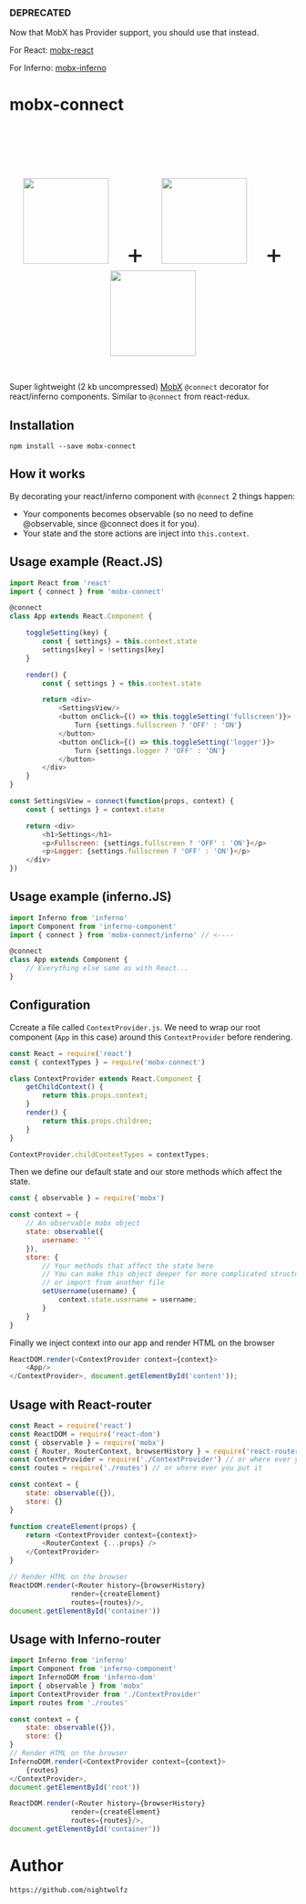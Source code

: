 ### DEPRECATED

Now that MobX has Provider support, you should use that instead.

For React:
[mobx-react](https://github.com/mobxjs/mobx-react)

For Inferno:
[mobx-inferno](https://github.com/nightwolfz/mobx-inferno)

# mobx-connect

<p>&nbsp;</p>
<p>&nbsp;</p>
<p>&nbsp;</p>

<p align="center">
<img src="http://infernojs.org/img/inferno.png" width="150px">
<font size="20">&nbsp; + &nbsp;</font>
<img src="https://raw.githubusercontent.com/mobxjs/mobx/master/docs/mobx.png" width="150px">
<font size="20">&nbsp; + </font>
<img src="https://camo.githubusercontent.com/d18a06dffe0778d6be8b91f4e0cd5a18d5287063/687474703a2f2f7777772e6e6967656c736d6974682e636f2f696d616765732f72656163746a732e706e67" width="150px">
</p>
<p>&nbsp;</p>

Super lightweight (2 kb uncompressed) [MobX](https://github.com/mobxjs/mobx) `@connect` decorator for react/inferno components.
Similar to `@connect` from react-redux.

## Installation

    npm install --save mobx-connect


## How it works

By decorating your react/inferno component with `@connect` 2 things happen:

+ Your components becomes observable (so no need to define @observable, since @connect does it for you).
+ Your state and the store actions are inject into `this.context`.


## Usage example (React.JS)

```javascript
import React from 'react'
import { connect } from 'mobx-connect'

@connect
class App extends React.Component {

    toggleSetting(key) {
        const { settings} = this.context.state
        settings[key] = !settings[key]
    }

    render() {
        const { settings } = this.context.state

        return <div>
            <SettingsView/>
            <button onClick={() => this.toggleSetting('fullscreen')}>
                Turn {settings.fullscreen ? 'OFF' : 'ON'}
            </button>
            <button onClick={() => this.toggleSetting('logger')}>
                Turn {settings.logger ? 'OFF' : 'ON'}
            </button>
        </div>
    }
}

const SettingsView = connect(function(props, context) {
    const { settings } = context.state

    return <div>
        <h1>Settings</h1>
        <p>Fullscreen: {settings.fullscreen ? 'OFF' : 'ON'}</p>
        <p>Logger: {settings.fullscreen ? 'OFF' : 'ON'}</p>
    </div>
})
```


## Usage example (inferno.JS)

```javascript
import Inferno from 'inferno'
import Component from 'inferno-component'
import { connect } from 'mobx-connect/inferno' // <----

@connect
class App extends Component {
    // Everything else same as with React...
}
```

## Configuration

Ccreate a file called `ContextProvider.js`.
We need to wrap our root component (`App` in this case) around this `ContextProvider` before rendering.

```javascript
const React = require('react')
const { contextTypes } = require('mobx-connect')

class ContextProvider extends React.Component {
    getChildContext() {
        return this.props.context;
    }
    render() {
        return this.props.children;
    }
}

ContextProvider.childContextTypes = contextTypes;
```

Then we define our default state and our store methods which affect the state.

```javascript
const { observable } = require('mobx')

const context = {
    // An observable mobx object
    state: observable({
        username: ''
    }),
    store: {
        // Your methods that affect the state here
        // You can make this object deeper for more complicated structures
        // or import from another file
        setUsername(username) {
            context.state.username = username;
        }
    }
}
```

Finally we inject context into our app and render HTML on the browser

```javascript
ReactDOM.render(<ContextProvider context={context}>
    <App/>
</ContextProvider>, document.getElementById('content'));
```



## Usage with React-router

```javascript
const React = require('react')
const ReactDOM = require('react-dom')
const { observable } = require('mobx')
const { Router, RouterContext, browserHistory } = require('react-router')
const ContextProvider = require('./ContextProvider') // or where ever you put it
const routes = require('./routes') // or where ever you put it

const context = {
    state: observable({}),
    store: {}
}

function createElement(props) {
    return <ContextProvider context={context}>
        <RouterContext {...props} />
    </ContextProvider>
}

// Render HTML on the browser
ReactDOM.render(<Router history={browserHistory}
               render={createElement}
               routes={routes}/>,
document.getElementById('container'))
```

## Usage with Inferno-router

```javascript
import Inferno from 'inferno'
import Component from 'inferno-component'
import InfernoDOM from 'inferno-dom'
import { observable } from 'mobx'
import ContextProvider from './ContextProvider'
import routes from './routes'

const context = {
    state: observable({}),
    store: {}
}
// Render HTML on the browser
InfernoDOM.render(<ContextProvider context={context}>
    {routes}
</ContextProvider>,
document.getElementById('root'))

ReactDOM.render(<Router history={browserHistory}
               render={createElement}
               routes={routes}/>,
document.getElementById('container'))
```

# Author

    https://github.com/nightwolfz
